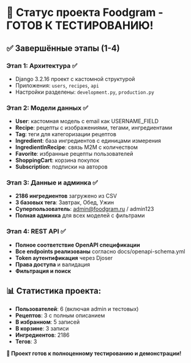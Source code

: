 # 🎉 Статус проекта Foodgram - ГОТОВ К ТЕСТИРОВАНИЮ!

## ✅ Завершённые этапы (1-4)

### Этап 1: Архитектура ✅
- Django 3.2.16 проект с кастомной структурой
- Приложения: `users`, `recipes`, `api`
- Настройки разделены: `development.py`, `production.py`

### Этап 2: Модели данных ✅
- **User**: кастомная модель с email как USERNAME_FIELD
- **Recipe**: рецепты с изображениями, тегами, ингредиентами
- **Tag**: теги для категоризации рецептов
- **Ingredient**: база ингредиентов с единицами измерения
- **IngredientInRecipe**: связь M2M с количеством
- **Favorite**: избранные рецепты пользователей
- **ShoppingCart**: корзина покупок
- **Subscription**: подписки на авторов

### Этап 3: Данные и админка ✅
- **2186 ингредиентов** загружено из CSV
- **3 базовых тега**: Завтрак, Обед, Ужин
- **Суперпользователь**: admin@foodgram.ru / admin123
- **Полная админка** для всех моделей с фильтрами

### Этап 4: REST API ✅
- **Полное соответствие OpenAPI спецификации**
- **Все endpoints реализованы** согласно docs/openapi-schema.yml
- **Token аутентификация** через Djoser
- **Права доступа** и валидация
- **Фильтрация и поиск**

## 📊 Статистика проекта:
- **Пользователей**: 6 (включая admin и тестовых)
- **Рецептов**: 3 с полным описанием
- **В избранном**: 5 записей
- **В корзине**: 3 записи
- **Ингредиентов**: 2186
- **Тегов**: 3

**🎯 Проект готов к полноценному тестированию и демонстрации!** 